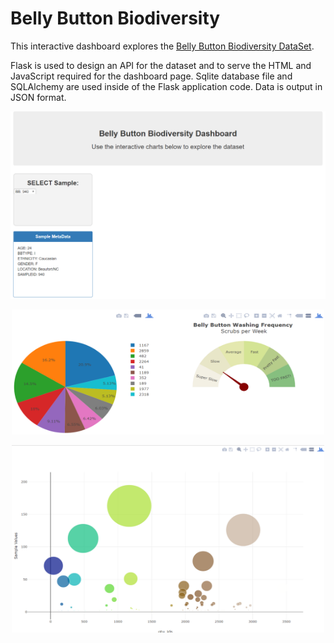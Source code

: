 # Belly Button Biodiversity

This interactive dashboard explores the [Belly Button Biodiversity DataSet](http://robdunnlab.com/projects/belly-button-biodiversity/).

Flask is used to design an API for the dataset and to serve the HTML and JavaScript required for the dashboard page. Sqlite database file and SQLAlchemy are used inside of the Flask application code. Data is output in JSON format.

<p align="center">
  <img width="600" height="300" src="images/select sample.png">
</p>
<p align="center">
  <img width="500" height="200" src="images/pie chart and washing frequency.png">
</p>
<p align="center">
  <img width="500" height="300" src="images/bubble chart.png">
</p>
